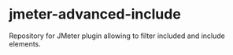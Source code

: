 # jmeter-advanced-include
Repository for JMeter plugin allowing to filter included and include elements.
